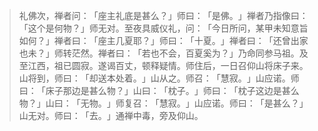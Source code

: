 > 礼佛次，禅者问：​「座主礼底是甚么？​」师曰：​「是佛。​」禅者乃指像曰：​「这个是何物？​」师无对。至夜具威仪礼，问：​「今日所问，某甲未知意旨如何？​」禅者曰：​「座主几夏耶？​」师曰：​「十夏。​」禅者曰：​「还曾出家也未？​」师转茫然。禅者曰：​「若也不会，百夏奚为？​」乃命同参马祖。及至江西，祖已圆寂。遂谒百丈，顿释疑情。师住后，一日召仰山将床子来。山将到，师曰：​「却送本处着。​」山从之。师召：​「慧寂。​」山应诺。师曰：​「床子那边是甚么物？​」山曰：​「枕子。​」师曰：​「枕子这边是甚么物？​」山曰：​「无物。​」师复召：​「慧寂。​」山应诺。师曰：​「是甚么？​」山无对。师曰：​「去。​」通禅中毒，旁及仰山。


